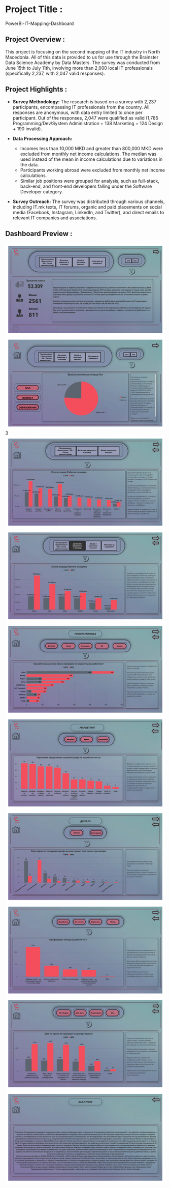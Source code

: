# Project Title :
PowerBi-IT-Mapping-Dashboard

## Project Overview :
This project is focusing on the second mapping of the IT industry in North Macedonia. 
All of this data is provided to us for use through the Brainster Data Science Academy by Data Masters.
The survey was conducted from June 15th to July 11th, involving more than 2,000 local IT professionals (specifically 2,237, with 2,047 valid responses).

## Project Highlights :
- **Survey Methodology:** The research is based on a survey with 2,237 participants, encompassing IT professionals from the country.
  All responses are anonymous, with data entry limited to once per participant. Out of the responses, 2,047 were qualified as valid (1,785 Programming/Dev/System Administration + 138 Marketing + 124 Design + 190 invalid).

- **Data Processing Approach:**
  - Incomes less than 10,000 MKD and greater than 800,000 MKD were excluded from monthly net income calculations.
  The median was used instead of the mean in income calculations due to variations in the data.
  - Participants working abroad were excluded from monthly net income calculations.
  - Similar job positions were grouped for analysis, such as full-stack, back-end, and front-end developers falling under the Software Developer category.

- **Survey Outreach:** The survey was distributed through various channels, including IT.mk texts,
  IT forums, organic and paid placements on social media (Facebook, Instagram, LinkedIn, and Twitter), and direct emails to relevant IT companies and associations.
  
## Dashboard Preview :

<img src="Images/IT Dashboard-1.png">
<img src="Images/IT Dashboard-2.png">
3<img src="Images/IT Dashboard-3.png">
<img src="Images/IT Dashboard-4.png">
<img src="Images/IT Dashboard-5.png">
<img src="Images/IT Dashboard-6.png">
<img src="Images/IT Dashboard-7.png">
<img src="Images/IT Dashboard-8.png">
<img src="Images/IT Dashboard-9.png">
<img src="Images/IT Dashboard-10.png">
